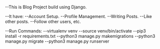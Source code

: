 --This is Blog Project build using Django.

--It have:
	--Account Setup.
	--Profile Management.
	--Writing Posts.
	--Like other posts.
	--Follow other users, etc.

--Run Commands:
	--virtualenv venv
	--source venv/bin/activate
	--pip3 install -r requirements.txt
	--python3 manage.py makemigrations
	--python3 manage.py migrate
	--python3 manage.py runserver

